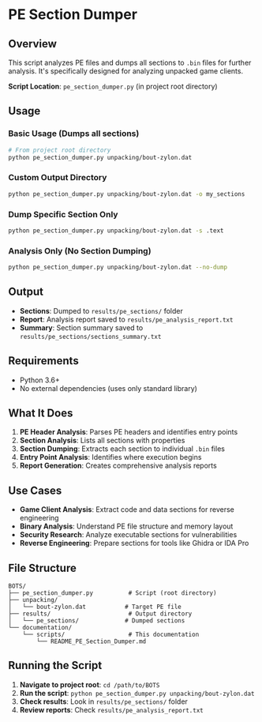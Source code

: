 # PE Section Dumper

## Overview

This script analyzes PE files and dumps all sections to `.bin` files for further analysis. It's specifically designed for analyzing unpacked game clients.

**Script Location**: `pe_section_dumper.py` (in project root directory)

## Usage

### Basic Usage (Dumps all sections)

```bash
# From project root directory
python pe_section_dumper.py unpacking/bout-zylon.dat
```

### Custom Output Directory

```bash
python pe_section_dumper.py unpacking/bout-zylon.dat -o my_sections
```

### Dump Specific Section Only

```bash
python pe_section_dumper.py unpacking/bout-zylon.dat -s .text
```

### Analysis Only (No Section Dumping)

```bash
python pe_section_dumper.py unpacking/bout-zylon.dat --no-dump
```

## Output

- **Sections**: Dumped to `results/pe_sections/` folder
- **Report**: Analysis report saved to `results/pe_analysis_report.txt`
- **Summary**: Section summary saved to `results/pe_sections/sections_summary.txt`

## Requirements

- Python 3.6+
- No external dependencies (uses only standard library)

## What It Does

1. **PE Header Analysis**: Parses PE headers and identifies entry points
2. **Section Analysis**: Lists all sections with properties
3. **Section Dumping**: Extracts each section to individual `.bin` files
4. **Entry Point Analysis**: Identifies where execution begins
5. **Report Generation**: Creates comprehensive analysis reports

## Use Cases

- **Game Client Analysis**: Extract code and data sections for reverse engineering
- **Binary Analysis**: Understand PE file structure and memory layout
- **Security Research**: Analyze executable sections for vulnerabilities
- **Reverse Engineering**: Prepare sections for tools like Ghidra or IDA Pro

## File Structure

```
BOTS/
├── pe_section_dumper.py          # Script (root directory)
├── unpacking/
│   └── bout-zylon.dat           # Target PE file
├── results/                      # Output directory
│   └── pe_sections/             # Dumped sections
└── documentation/
    └── scripts/                  # This documentation
        └── README_PE_Section_Dumper.md
```

## Running the Script

1. **Navigate to project root**: `cd /path/to/BOTS`
2. **Run the script**: `python pe_section_dumper.py unpacking/bout-zylon.dat`
3. **Check results**: Look in `results/pe_sections/` folder
4. **Review reports**: Check `results/pe_analysis_report.txt`
